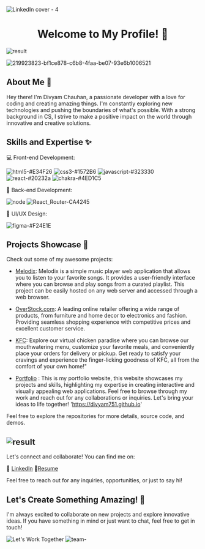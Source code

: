 
![LinkedIn cover - 4](https://github.com/divyam751/divyam751/assets/125983433/dbd51a33-2c15-4560-aaad-4267cab179bc)

<div align="center">

# Welcome to My Profile! 👋

</div>

![result](https://github.com/divyam751/test/assets/125983433/eeb06006-72c3-4627-891a-3e52c140a240)

![219923823-bf1ce878-c6b8-4faa-be07-93e6b1006521](https://github.com/divyam751/test/assets/125983433/f81aa310-61ad-4922-bd90-bed4da09e6c0)
## About Me 🚀

Hey there! I'm Divyam Chauhan, a passionate developer with a love for coding and creating amazing things. I'm constantly exploring new technologies and pushing the boundaries of what's possible. With a strong background in CS, I strive to make a positive impact on the world through innovative and creative solutions.

## Skills and Expertise ✨

💻 Front-end Development: 


![html5-#E34F26](https://github.com/divyam751/test/assets/125983433/b2b0395a-2fc8-4f35-bb96-f09174df359d)
![css3-#1572B6](https://github.com/divyam751/test/assets/125983433/b32e49aa-3f2b-4bce-9adc-23d2bbd9b208)
![javascript-#323330](https://github.com/divyam751/test/assets/125983433/3edd403b-9f06-48ac-8d5a-f8512583793a)
![react-#20232a](https://github.com/divyam751/test/assets/125983433/158c1a83-4117-4202-9068-1ffdc6aca4a1)
![chakra-#4ED1C5](https://github.com/divyam751/test/assets/125983433/601ac093-abdd-46a7-a1ab-472bba091c0b)





💾 Back-end Development: 

![node](https://github.com/divyam751/test/assets/125983433/cd3bbac3-7028-496b-b5fb-7531b1b78651)
![React_Router-CA4245](https://github.com/divyam751/test/assets/125983433/0a68fe41-a56a-468d-bfe3-cb5191d8193c)



🎨 UI/UX Design:

![figma-#F24E1E](https://github.com/divyam751/test/assets/125983433/3e08a00f-e876-4af9-8c18-5d607a3fed31)





## Projects Showcase 🌟

Check out some of my awesome projects:

- [Melodix](https://effortless-cocada-5232fe.netlify.app/): Melodix is a simple music player web application that allows you to listen to your favorite songs. It provides a user-friendly interface where you can browse and play songs from a curated playlist. This project can be easily hosted on any web server and accessed through a web browser.


- [OverStock.com](https://jade-cascaron-47a5f4.netlify.app/): A leading online retailer offering a wide range of products, from furniture and home decor to electronics and fashion. Providing seamless shopping experience with competitive prices and excellent customer service.
  
- [KFC](https://tubular-sopapillas-663bac.netlify.app/): Explore our virtual chicken paradise where you can browse our mouthwatering menu, customize your favorite meals, and conveniently place your orders for delivery or pickup. Get ready to satisfy your cravings and experience the finger-licking goodness of KFC, all from the comfort of your own home!"

- [Portfolio](https://divyam751.github.io) : This is my portfolio website, this website showcases my projects and skills, highlighting my expertise in creating interactive and visually appealing web applications. Feel free to browse through my work and reach out for any collaborations or inquiries. Let's bring your ideas to life together! 'https://divyam751.github.io'


Feel free to explore the repositories for more details, source code, and demos.


![result](https://github.com/divyam751/test/assets/125983433/f36e2db0-29ab-440c-b790-e118e252d388)
---------------------------------------------------------------------------------------------------

Let's connect and collaborate! You can find me on:

💼 [LinkedIn](https://linkedin.com/in/divyam751)
📄[Resume](https://drive.google.com/file/d/1AqZMjnPacKIcH8d_YNiV7STc2LpO08Uw/view?usp=sharing)


Feel free to reach out for any inquiries, opportunities, or just to say hi!



## Let's Create Something Amazing! 🎉

I'm always excited to collaborate on new projects and explore innovative ideas. If you have something in mind or just want to chat, feel free to get in touch!

![Let's Work Together](https://example.com/worktogether.gif)
![team-](https://github.com/divyam751/test/assets/125983433/2d86319f-1e5c-4c86-8cd5-4f19e27ec552)
